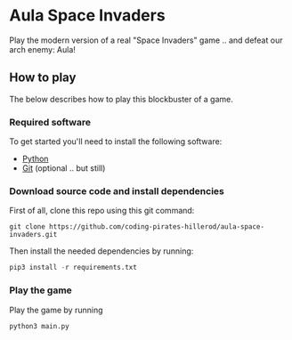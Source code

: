 # Aula Space Invaders
Play the modern version of a real "Space Invaders" game .. and defeat our arch enemy: Aula!

## How to play
The below describes how to play this blockbuster of a game.

### Required software
To get started you'll need to install the following software:
* [Python](https://www.python.org/)
* [Git](https://git-scm.com/) (optional .. but still)

### Download source code and install dependencies
First of all, clone this repo using this git command:
```git
git clone https://github.com/coding-pirates-hillerod/aula-space-invaders.git
```
Then install the needed dependencies by running:
```python
pip3 install -r requirements.txt
```

### Play the game
Play the game by running
```python
python3 main.py
```
